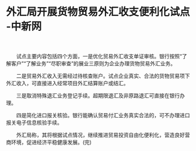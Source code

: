 # 外汇局开展货物贸易外汇收支便利化试点 -中新网

　　

　　试点主要内容包括四个方面，一是优化贸易外汇收支单证审核。银行按照“了解客户”“了解业务”“尽职审查”的展业三原则为企业办理货物贸易外汇业务。

　　二是贸易外汇收入无需经过待核查账户。试点企业真实、合法的货物贸易项下外汇收入，可直接进入经常项目外汇结算账户或结汇。

　　三是取消特殊退汇业务登记手续。超期限退汇及非原路退汇可直接在银行办理。

　　四是简化进口报关核验。银行能确认贸易付汇业务真实合法的，可不办理进口报关电子信息核验手续。

　　外汇局称，其将根据试点情况，继续推进贸易投资自由化便利化，营造良好营商环境，促进经济平稳健康发展。(完)
